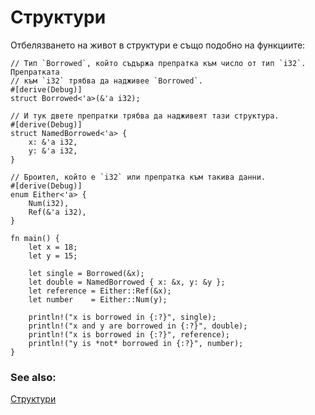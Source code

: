 # Структури

Отбелязването на живот в структури е също подобно на функциите:

```rust,editable
// Тип `Borrowed`, който съдържа препратка към число от тип `i32`. Препратката
// към `i32` трябва да надживее `Borrowed`.
#[derive(Debug)]
struct Borrowed<'a>(&'a i32);

// И тук двете препратки трябва да надживеят тази структура.
#[derive(Debug)]
struct NamedBorrowed<'a> {
    x: &'a i32,
    y: &'a i32,
}

// Броител, който е `i32` или препратка към такива данни.
#[derive(Debug)]
enum Either<'a> {
    Num(i32),
    Ref(&'a i32),
}

fn main() {
    let x = 18;
    let y = 15;

    let single = Borrowed(&x);
    let double = NamedBorrowed { x: &x, y: &y };
    let reference = Either::Ref(&x);
    let number    = Either::Num(y);

    println!("x is borrowed in {:?}", single);
    println!("x and y are borrowed in {:?}", double);
    println!("x is borrowed in {:?}", reference);
    println!("y is *not* borrowed in {:?}", number);
}
```

### See also:

[Структури][structs]


[structs]: ../../custom_types/structs.md
